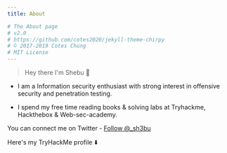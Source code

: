 ```yaml
---
title: About

# The About page
# v2.0
# https://github.com/cotes2020/jekyll-theme-chirpy
# © 2017-2019 Cotes Chung
# MIT License
---
```

> Hey there  I'm Shebu 👋


* I am a Information security enthusiast with strong interest in offensive security and penetration testing.

* I spend my free time reading books & solving labs at Tryhackme, Hackthebox & Web-sec-academy.

You can connect me on Twitter - <a href="https://twitter.com/_sh3bu?ref_src=twsrc%5Etfw" class="twitter-follow-button" data-show-count="false">Follow @_sh3bu</a><script async src="https://platform.twitter.com/widgets.js" charset="utf-8"></script>


Here's my TryHackMe profile ⬇️ <script src="https://tryhackme.com/badge/109109"></script>


